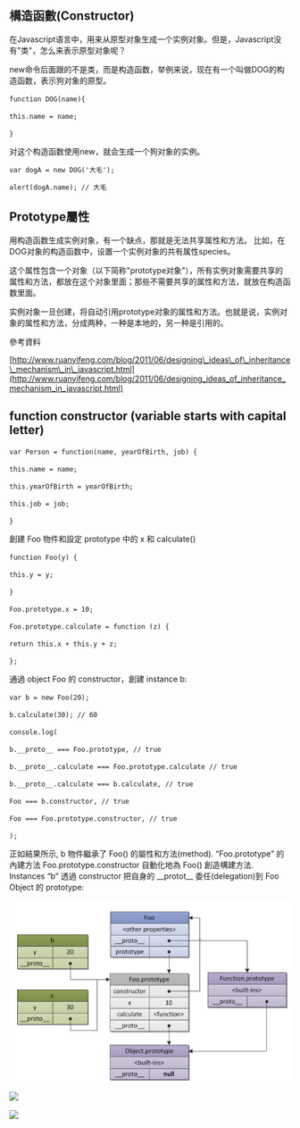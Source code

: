 ## 構造函數\(Constructor\)

在Javascript语言中，用来从原型对象生成一个实例对象。但是，Javascript没有"类"，怎么来表示原型对象呢？

new命令后面跟的不是类，而是构造函数，举例来说，现在有一个叫做DOG的构造函数，表示狗对象的原型。

`function DOG(name){`

`this.name = name;`

`}`

对这个构造函数使用new，就会生成一个狗对象的实例。

`var dogA = new DOG('大毛');`

`alert(dogA.name); // 大毛`



## Prototype屬性

用构造函数生成实例对象，有一个缺点，那就是无法共享属性和方法。
比如，在DOG对象的构造函数中，设置一个实例对象的共有属性species。





这个属性包含一个对象（以下简称"prototype对象"），所有实例对象需要共享的属性和方法，都放在这个对象里面；那些不需要共享的属性和方法，就放在构造函数里面。

实例对象一旦创建，将自动引用prototype对象的属性和方法。也就是说，实例对象的属性和方法，分成两种，一种是本地的，另一种是引用的。

參考資料

[http://www.ruanyifeng.com/blog/2011/06/designing\_ideas\_of\_inheritance\_mechanism\_in\_javascript.html](http://www.ruanyifeng.com/blog/2011/06/designing_ideas_of_inheritance_mechanism_in_javascript.html)

## function constructor \(variable starts with capital letter\)

`var Person = function(name, yearOfBirth, job) {`

`this.name = name;`

`this.yearOfBirth = yearOfBirth;`

`this.job = job;`

`}`

創建 Foo 物件和設定 prototype 中的 x 和 calculate\(\)

`function Foo(y) {`

`this.y = y;`

`}`

`Foo.prototype.x = 10;`

`Foo.prototype.calculate = function (z) {`

`return this.x + this.y + z;`

`};`

通過 object Foo 的 constructor，創建 instance b:

`var b = new Foo(20);`

`b.calculate(30); // 60`

`console.log(`

`b.__proto__ === Foo.prototype, // true`

`b.__proto__.calculate === Foo.prototype.calculate // true`

`b.__proto__.calculate === b.calculate, // true`

`Foo === b.constructor, // true`

`Foo === Foo.prototype.constructor, // true`

`);`

正如結果所示, b 物件繼承了 Foo\(\) 的屬性和方法\(method\). “Foo.prototype” 的內建方法 Foo.prototype.constructor 自動化地為 Foo\(\) 創造構建方法.  
Instances “b” 透過 constructor 把自身的 \_\_protot\_\_ 委任\(delegation\)到 Foo Object 的 prototype:

![](/assets/js-13)

![](blob:file:///bccb5ad5-7f7d-4558-a7a2-75904196481f)

![](blob:file:///1077cbd0-a5c1-4208-afa4-7021297e4c93)

